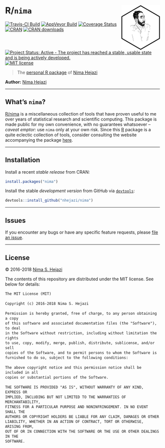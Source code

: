 
<!-- README.md is generated from README.Rmd. Please edit that file -->

# R/`nima` <img src="./hex/nima_sticker.png" align="right" width='125'/>

[![Travis-CI
Build](https://travis-ci.org/nhejazi/nima.svg?branch=master)](https://travis-ci.org/nhejazi/nima)
[![AppVeyor
Build](https://ci.appveyor.com/api/projects/status/github/nhejazi/nima?branch=master&svg=true)](https://ci.appveyor.com/project/nhejazi/nima)
[![Coverage
Status](https://img.shields.io/codecov/c/github/nhejazi/nima/master.svg)](https://codecov.io/github/nhejazi/nima?branch=master)
[![CRAN](http://www.r-pkg.org/badges/version/nima)](http://www.r-pkg.org/pkg/nima)
[![CRAN
downloads](https://cranlogs.r-pkg.org/badges/nima)](https://CRAN.R-project.org/package=nima)
[![Project Status: Active - The project has reached a stable, usable
state and is being actively
developed.](http://www.repostatus.org/badges/latest/active.svg)](http://www.repostatus.org/#active)
[![MIT
license](http://img.shields.io/badge/license-MIT-brightgreen.svg)](http://opensource.org/licenses/MIT)

> The [personal R
> package](http://hilaryparker.com/2013/04/03/personal-r-packages/) of
> [Nima Hejazi](https://nimahejazi.org)

**Author:** [Nima Hejazi](https://nimahejazi.org)

-----

## What’s `nima`?

[R/nima](http://code.nimahejazi.org/nima) is a miscellaneous collection
of tools that have proven useful to me over years of statistical
research and scientific computing. This package is made public for my
own convenience, with no guarantees whatsoever – *caveat emptor:* use
`nima` only at your own risk. Since this [R](https://www.r-project.org/)
package is a quite eclectic collection of tools, consider consulting the
website accompanying the package
[here](http://code.nimahejazi.org/nima).

-----

## Installation

Install a recent *stable release* from CRAN:

``` r
install.packages("nima")
```

Install the stable *development version* from GitHub via
[`devtools`](https://www.rstudio.com/products/rpackages/devtools/):

``` r
devtools::install_github("nhejazi/nima")
```

-----

## Issues

If you encounter any bugs or have any specific feature requests, please
[file an issue](https://github.com/nhejazi/nima/issues).

-----

## License

© 2016-2018 [Nima S. Hejazi](https://nimahejazi.org)

The contents of this repository are distributed under the MIT license.
See below for details:

    The MIT License (MIT)
    
    Copyright (c) 2016-2018 Nima S. Hejazi
    
    Permission is hereby granted, free of charge, to any person obtaining a copy
    of this software and associated documentation files (the "Software"), to deal
    in the Software without restriction, including without limitation the rights
    to use, copy, modify, merge, publish, distribute, sublicense, and/or sell
    copies of the Software, and to permit persons to whom the Software is
    furnished to do so, subject to the following conditions:
    
    The above copyright notice and this permission notice shall be included in all
    copies or substantial portions of the Software.
    
    THE SOFTWARE IS PROVIDED "AS IS", WITHOUT WARRANTY OF ANY KIND, EXPRESS OR
    IMPLIED, INCLUDING BUT NOT LIMITED TO THE WARRANTIES OF MERCHANTABILITY,
    FITNESS FOR A PARTICULAR PURPOSE AND NONINFRINGEMENT. IN NO EVENT SHALL THE
    AUTHORS OR COPYRIGHT HOLDERS BE LIABLE FOR ANY CLAIM, DAMAGES OR OTHER
    LIABILITY, WHETHER IN AN ACTION OF CONTRACT, TORT OR OTHERWISE, ARISING FROM,
    OUT OF OR IN CONNECTION WITH THE SOFTWARE OR THE USE OR OTHER DEALINGS IN THE
    SOFTWARE.
